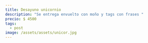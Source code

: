 ```yaml
---
title: Desayuno unicornio
description: "Se entrega envuelto con moño y tags con frases "
precio: $ 4500
tags:
  - post
image: /assets/assets/unicor.jpg
---
```

